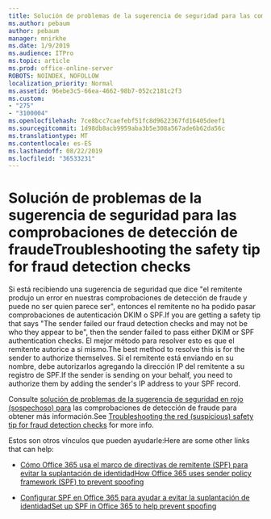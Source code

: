 ```yaml
---
title: Solución de problemas de la sugerencia de seguridad para las comprobaciones de detección de fraude
ms.author: pebaum
author: pebaum
manager: mnirkhe
ms.date: 1/9/2019
ms.audience: ITPro
ms.topic: article
ms.prod: office-online-server
ROBOTS: NOINDEX, NOFOLLOW
localization_priority: Normal
ms.assetid: 96ebe3c5-66ea-4662-98b7-052c2181c2f3
ms.custom:
- "275"
- "3100004"
ms.openlocfilehash: 7ce8bcc7caefebf51fc8d9622367fd16405deef1
ms.sourcegitcommit: 1d98db8acb9959aba3b5e308a567ade6b62da56c
ms.translationtype: MT
ms.contentlocale: es-ES
ms.lasthandoff: 08/22/2019
ms.locfileid: "36533231"
---
```

# <a name="troubleshooting-the-safety-tip-for-fraud-detection-checks"></a><span data-ttu-id="4864e-102">Solución de problemas de la sugerencia de seguridad para las comprobaciones de detección de fraude</span><span class="sxs-lookup"><span data-stu-id="4864e-102">Troubleshooting the safety tip for fraud detection checks</span></span>

<span data-ttu-id="4864e-103">Si está recibiendo una sugerencia de seguridad que dice "el remitente produjo un error en nuestras comprobaciones de detección de fraude y puede no ser quien parece ser", entonces el remitente no ha podido pasar comprobaciones de autenticación DKIM o SPF.</span><span class="sxs-lookup"><span data-stu-id="4864e-103">If you are getting a safety tip that says "The sender failed our fraud detection checks and may not be who they appear to be", then the sender failed to pass either DKIM or SPF authentication checks.</span></span> <span data-ttu-id="4864e-104">El mejor método para resolver esto es que el remitente autorice a sí mismo.</span><span class="sxs-lookup"><span data-stu-id="4864e-104">The best method to resolve this is for the sender to authorize themselves.</span></span> <span data-ttu-id="4864e-105">Si el remitente está enviando en su nombre, debe autorizarlos agregando la dirección IP del remitente a su registro de SPF.</span><span class="sxs-lookup"><span data-stu-id="4864e-105">If the sender is sending on your behalf, you need to authorize them by adding the sender's IP address to your SPF record.</span></span>
  
<span data-ttu-id="4864e-106">Consulte [solución de problemas de la sugerencia de seguridad en rojo (sospechoso) para](https://blogs.msdn.microsoft.com/tzink/2016/11/02/troubleshooting-the-red-suspicious-safety-tip-for-fraud-detection-checks/) las comprobaciones de detección de fraude para obtener más información.</span><span class="sxs-lookup"><span data-stu-id="4864e-106">See [Troubleshooting the red (suspicious) safety tip for fraud detection checks](https://blogs.msdn.microsoft.com/tzink/2016/11/02/troubleshooting-the-red-suspicious-safety-tip-for-fraud-detection-checks/) for more info.</span></span>
  
<span data-ttu-id="4864e-107">Estos son otros vínculos que pueden ayudarle:</span><span class="sxs-lookup"><span data-stu-id="4864e-107">Here are some other links that can help:</span></span>
  
- [<span data-ttu-id="4864e-108">Cómo Office 365 usa el marco de directivas de remitente (SPF) para evitar la suplantación de identidad</span><span class="sxs-lookup"><span data-stu-id="4864e-108">How Office 365 uses sender policy framework (SPF) to prevent spoofing</span></span>](https://docs.microsoft.com/office365/SecurityCompliance/how-office-365-uses-spf-to-prevent-spoofing)

- [<span data-ttu-id="4864e-109">Configurar SPF en Office 365 para ayudar a evitar la suplantación de identidad</span><span class="sxs-lookup"><span data-stu-id="4864e-109">Set up SPF in Office 365 to help prevent spoofing</span></span>](https://docs.microsoft.com/office365/SecurityCompliance/set-up-spf-in-office-365-to-help-prevent-spoofing)
